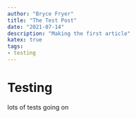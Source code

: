 ```yaml
---
author: "Bryce Fryer"
title: "The Test Post"
date: "2021-07-14"
description: "Making the first article"
katex: true
tags: 
- testing
---
```


# Testing

lots of tests going on 